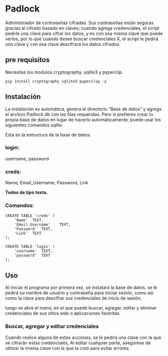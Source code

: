 # Padlock

Administrador de contraseñas cifradas. Sus contraseñas están seguras gracias al cifrado basado en claves; cuando agrega credenciales, el script
pedirle una clave para cifrar los datos, y es con esa misma clave que puede verlos, por lo que cuando desee buscar credenciales X,
el script le pedirá una clave y con esa clave descifrará los datos cifrados.

## pre requisitos

Necesitas los modulos cryptography, sqlite3 y pyperclip.

```
pip install cryptography sqlite3 pyperclip -y
```

## Instalación

La instalación es automática, genera el directorio "Base de datos" y agrega el archivo Padlock.db con las filas requeridas. Pero si prefieres crear tu
propia base de datos en lugar de hacerlo automáticamente, puede usar los siguientes comandos sqlite

Esta es la estructura de la base de datos:

### login:
username, password

### creds:
Name, Email_Username, Password, Link

**Todos de tipo texto.**

### Comandos:

```
CREATE TABLE 'creds' (
    'Name'  TEXT,
    'Email_Username'    TEXT,
    'Password'  TEXT,
    'Link'  TEXT
);
```

```
CREATE TABLE 'login' (
    'username'  TEXT,
    'password'  TEXT
);
```

## Uso

Al iniciar el programa por primera vez, se instalará la base de datos, se le pedirá su nombre de usuario y contraseña para iniciar sesión, como
así como la clave para descifrar sus credenciales de inicio de sesión.

luego se abre el menú, en el que puede buscar, agregar, editar y eliminar credenciales de sus sitios web o aplicaciones favoritas.

### Buscar, agregar y editar credenciales

Cuando realice alguna de estas acciones, se le pedirá una clave con la que se cifrarán estas credenciales,
Al editar cualquier parte, asegúrese de utilizar la misma clave con la que la creó para evitar errores.
